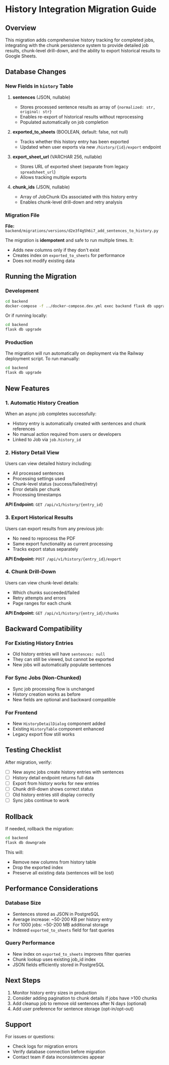 # History Integration Migration Guide

## Overview

This migration adds comprehensive history tracking for completed jobs, integrating with the chunk persistence system to provide detailed job results, chunk-level drill-down, and the ability to export historical results to Google Sheets.

## Database Changes

### New Fields in `history` Table

1. **sentences** (JSON, nullable)
   - Stores processed sentence results as array of `{normalized: str, original: str}`
   - Enables re-export of historical results without reprocessing
   - Populated automatically on job completion

2. **exported_to_sheets** (BOOLEAN, default: false, not null)
   - Tracks whether this history entry has been exported
   - Updated when user exports via new `/history/{id}/export` endpoint

3. **export_sheet_url** (VARCHAR 256, nullable)
   - Stores URL of exported sheet (separate from legacy `spreadsheet_url`)
   - Allows tracking multiple exports

4. **chunk_ids** (JSON, nullable)
   - Array of JobChunk IDs associated with this history entry
   - Enables chunk-level drill-down and retry analysis

### Migration File

**File:** `backend/migrations/versions/d2e3f4g5h6i7_add_sentences_to_history.py`

The migration is **idempotent** and safe to run multiple times. It:
- Adds new columns only if they don't exist
- Creates index on `exported_to_sheets` for performance
- Does not modify existing data

## Running the Migration

### Development

```bash
cd backend
docker-compose -f ../docker-compose.dev.yml exec backend flask db upgrade
```

Or if running locally:

```bash
cd backend
flask db upgrade
```

### Production

The migration will run automatically on deployment via the Railway deployment script. To run manually:

```bash
cd backend
flask db upgrade
```

## New Features

### 1. Automatic History Creation

When an async job completes successfully:
- History entry is automatically created with sentences and chunk references
- No manual action required from users or developers
- Linked to Job via `job.history_id`

### 2. History Detail View

Users can view detailed history including:
- All processed sentences
- Processing settings used
- Chunk-level status (success/failed/retry)
- Error details per chunk
- Processing timestamps

**API Endpoint:** `GET /api/v1/history/{entry_id}`

### 3. Export Historical Results

Users can export results from any previous job:
- No need to reprocess the PDF
- Same export functionality as current processing
- Tracks export status separately

**API Endpoint:** `POST /api/v1/history/{entry_id}/export`

### 4. Chunk Drill-Down

Users can view chunk-level details:
- Which chunks succeeded/failed
- Retry attempts and errors
- Page ranges for each chunk

**API Endpoint:** `GET /api/v1/history/{entry_id}/chunks`

## Backward Compatibility

### For Existing History Entries

- Old history entries will have `sentences: null`
- They can still be viewed, but cannot be exported
- New jobs will automatically populate sentences

### For Sync Jobs (Non-Chunked)

- Sync job processing flow is unchanged
- History creation works as before
- New fields are optional and backward compatible

### For Frontend

- New `HistoryDetailDialog` component added
- Existing `HistoryTable` component enhanced
- Legacy export flow still works

## Testing Checklist

After migration, verify:

- [ ] New async jobs create history entries with sentences
- [ ] History detail endpoint returns full data
- [ ] Export from history works for new entries
- [ ] Chunk drill-down shows correct status
- [ ] Old history entries still display correctly
- [ ] Sync jobs continue to work

## Rollback

If needed, rollback the migration:

```bash
cd backend
flask db downgrade
```

This will:
- Remove new columns from history table
- Drop the exported index
- Preserve all existing data (sentences will be lost)

## Performance Considerations

### Database Size

- Sentences stored as JSON in PostgreSQL
- Average increase: ~50-200 KB per history entry
- For 1000 jobs: ~50-200 MB additional storage
- Indexed `exported_to_sheets` field for fast queries

### Query Performance

- New index on `exported_to_sheets` improves filter queries
- Chunk lookup uses existing job_id index
- JSON fields efficiently stored in PostgreSQL

## Next Steps

1. Monitor history entry sizes in production
2. Consider adding pagination to chunk details if jobs have >100 chunks
3. Add cleanup job to remove old sentences after N days (optional)
4. Add user preference for sentence storage (opt-in/opt-out)

## Support

For issues or questions:
- Check logs for migration errors
- Verify database connection before migration
- Contact team if data inconsistencies appear
